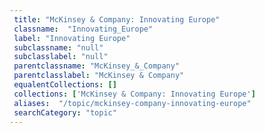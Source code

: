```yaml
--- 
 title: "McKinsey & Company: Innovating Europe" 
 classname:  "Innovating_Europe" 
 label: "Innovating Europe" 
 subclassname: "null" 
 subclasslabel: "null" 
 parentclassname: "McKinsey_&_Company" 
 parentclasslabel: "McKinsey & Company" 
 equalentCollections: [] 
 collections: ['McKinsey & Company: Innovating Europe']
 aliases:  "/topic/mckinsey-company-innovating-europe"  
 searchCategory: "topic" 
---
```

